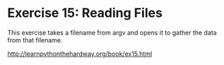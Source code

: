 # Exercise 15: Reading Files

This exercise takes a filename from argv and opens it to gather the data from that filename.

http://learnpythonthehardway.org/book/ex15.html
